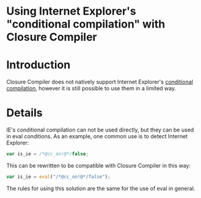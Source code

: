 # Using Internet Explorer's "conditional compilation" with Closure Compiler

# Introduction

Closure Compiler does not natively support Internet Explorer's [conditional compilation](http://msdn.microsoft.com/en-us/library/121hztk3(VS.71).aspx), however it is still possible to use them in a limited way.

# Details

IE's conditional compilation can not be used directly, but they can be used in eval conditions.  As an example, one common use is to detect Internet Explorer:

```js
var is_ie = /*@cc_on!@*/false;
```

This can be rewritten to be compatible with Closure Compiler in this way:

```js
var is_ie = eval("/*@cc_on!@*/false");
```

The rules for using this solution are the same for the use of eval in general.